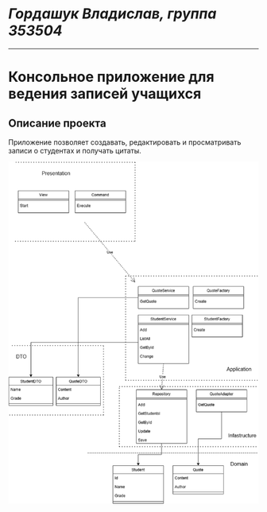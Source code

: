 # *Гордашук Владислав, группа 353504*

***
# **Консольное приложение для ведения записей учащихся**

## **Описание проекта**
Приложение позволяет создавать, редактировать и просматривать записи о студентах и получать цитаты.


![image](https://github.com/Vlad2990/OOP_LABS/blob/LR3/Lab3/diag.png)